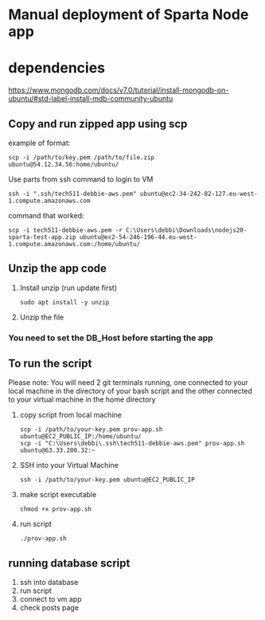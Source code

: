 # Manual deployment of Sparta Node app

# dependencies
https://www.mongodb.com/docs/v7.0/tutorial/install-mongodb-on-ubuntu/#std-label-install-mdb-community-ubuntu

## Copy and run zipped app using scp
example of format:
```
scp -i /path/to/key.pem /path/to/file.zip ubuntu@54.12.34.56:home/ubuntu/
```

Use parts from ssh command to login to VM
```
ssh -i ".ssh/tech511-debbie-aws.pem" ubuntu@ec2-34-242-82-127.eu-west-1.compute.amazonaws.com
```

command that worked:
```
scp -i tech511-debbie-aws.pem -r C:\Users\debbi\Downloads\nodejs20-sparta-test-app.zip ubuntu@ec2-54-246-196-44.eu-west-1.compute.amazonaws.com:/home/ubuntu/
```

## Unzip the app code
1. Install unzip (run update first)
   ```
   sudo apt install -y unzip
   ```
2. Unzip the file

### You need to set the DB_Host before starting the app

## To run the script
Please note: You will need 2 git terminals running, one connected to your local machine in the directory of your bash script and the other connected to your virtual machine in the home directory
1. copy script from local machine
   ```
   scp -i /path/to/your-key.pem prov-app.sh ubuntu@EC2_PUBLIC_IP:/home/ubuntu/
   scp -i "C:\Users\debbi\.ssh\tech511-debbie-aws.pem" prov-app.sh ubuntu@63.33.200.32:~

   ```
2. SSH into your Virtual Machine
   ```
   ssh -i /path/to/your-key.pem ubuntu@EC2_PUBLIC_IP
   ```
3. make script executable
   ```
   chmod +x prov-app.sh
   ```
4. run script
   ```
   ./prov-app.sh
   ```

## running database script
1. ssh into database
2. run script
3. connect to vm app
4. check posts page
